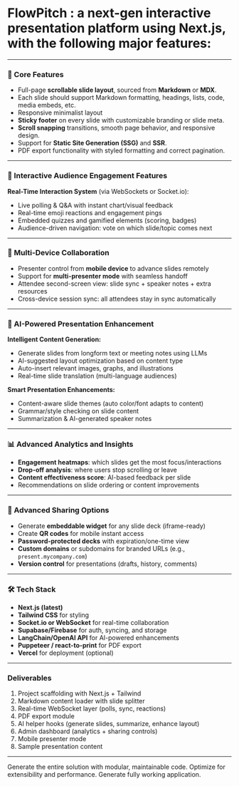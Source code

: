 # FlowPitch : a **next-gen interactive presentation platform** using **Next.js**, with the following major features:


---

### 🧱 Core Features

- Full-page **scrollable slide layout**, sourced from **Markdown** or **MDX**.
- Each slide should support Markdown formatting, headings, lists, code, media embeds, etc.
- Responsive minimalist layout
- **Sticky footer** on every slide with customizable branding or slide meta.
- **Scroll snapping** transitions, smooth page behavior, and responsive design.
- Support for **Static Site Generation (SSG)** and **SSR**.
- PDF export functionality with styled formatting and correct pagination.

---

### 🔁 Interactive Audience Engagement Features

**Real-Time Interaction System** (via WebSockets or Socket.io):
- Live polling & Q&A with instant chart/visual feedback
- Real-time emoji reactions and engagement pings
- Embedded quizzes and gamified elements (scoring, badges)
- Audience-driven navigation: vote on which slide/topic comes next

---

### 📱 Multi-Device Collaboration

- Presenter control from **mobile device** to advance slides remotely
- Support for **multi-presenter mode** with seamless handoff
- Attendee second-screen view: slide sync + speaker notes + extra resources
- Cross-device session sync: all attendees stay in sync automatically

---

### 🤖 AI-Powered Presentation Enhancement

**Intelligent Content Generation:**
- Generate slides from longform text or meeting notes using LLMs
- AI-suggested layout optimization based on content type
- Auto-insert relevant images, graphs, and illustrations
- Real-time slide translation (multi-language audiences)

**Smart Presentation Enhancements:**
- Content-aware slide themes (auto color/font adapts to content)
- Grammar/style checking on slide content
- Summarization & AI-generated speaker notes

---

### 📊 Advanced Analytics and Insights

- **Engagement heatmaps**: which slides get the most focus/interactions
- **Drop-off analysis**: where users stop scrolling or leave
- **Content effectiveness score**: AI-based feedback per slide
- Recommendations on slide ordering or content improvements

---

### 🔐 Advanced Sharing Options

- Generate **embeddable widget** for any slide deck (iframe-ready)
- Create **QR codes** for mobile instant access
- **Password-protected decks** with expiration/one-time view
- **Custom domains** or subdomains for branded URLs (e.g., `present.mycompany.com`)
- **Version control** for presentations (drafts, history, comments)

---

### 🛠 Tech Stack

- **Next.js (latest)**
- **Tailwind CSS** for styling
- **Socket.io or WebSocket** for real-time collaboration
- **Supabase/Firebase** for auth, syncing, and storage
- **LangChain/OpenAI API** for AI-powered enhancements
- **Puppeteer / react-to-print** for PDF export
- **Vercel** for deployment (optional)

---

### Deliverables

1. Project scaffolding with Next.js + Tailwind
2. Markdown content loader with slide splitter
3. Real-time WebSocket layer (polls, sync, reactions)
4. PDF export module
5. AI helper hooks (generate slides, summarize, enhance layout)
6. Admin dashboard (analytics + sharing controls)
7. Mobile presenter mode
8. Sample presentation content

---

Generate the entire solution with modular, maintainable code. Optimize for extensibility and performance. Generate fully working application. 
